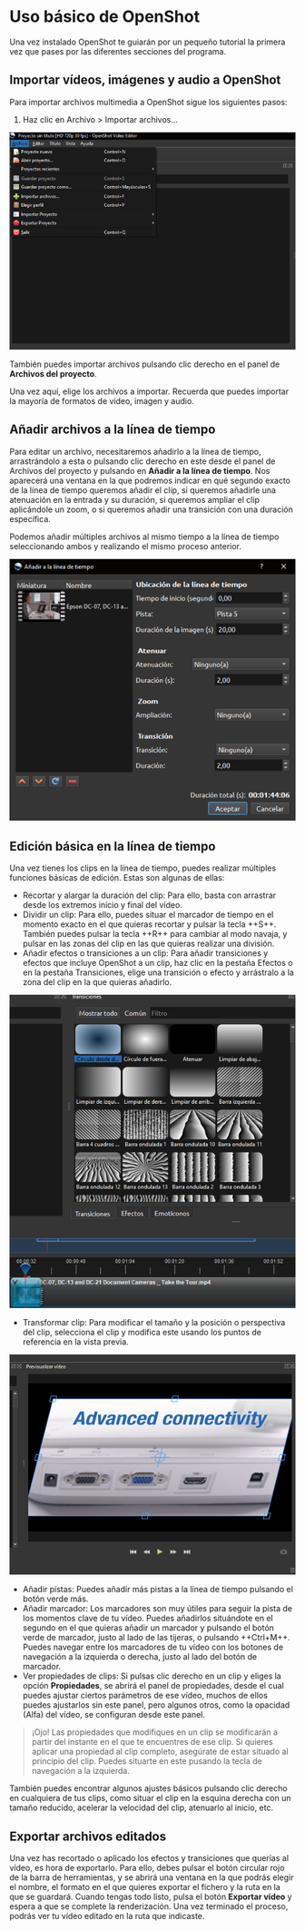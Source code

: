 # Uso básico de OpenShot

Una vez instalado OpenShot te guiarán por un pequeño tutorial la primera vez que pases por las diferentes secciones del programa.

## Importar vídeos, imágenes y audio a OpenShot

Para importar archivos multimedia a OpenShot sigue los siguientes pasos:

1. Haz clic en Archivo > Importar archivos...

![Importar archivos a OpenShot](./images/import_files.png)

También puedes importar archivos pulsando clic derecho en el panel de **Archivos del proyecto**.

Una vez aquí, elige los archivos a importar. Recuerda que puedes importar la mayoría de formatos de vídeo, imagen y audio.


## Añadir archivos a la línea de tiempo

Para editar un archivo, necesitaremos añadirlo a la línea de tiempo, arrastrándolo a esta o pulsando clic derecho en este desde el panel de Archivos del proyecto y pulsando en **Añadir a la línea de tiempo**. Nos aparecerá una ventana en la que podremos indicar en qué segundo exacto de la línea de tiempo queremos añadir el clip, si queremos añadirle una atenuación en la entrada y su duración, si queremos ampliar el clip aplicándole un zoom, o si queremos añadir una transición con una duración específica.

Podemos añadir múltiples archivos al mismo tiempo a la línea de tiempo seleccionando ambos y realizando el mismo proceso anterior.

![Añadir archivos a la línea de tiempo](./images/add_to_timeline.png)

## Edición básica en la línea de tiempo

Una vez tienes los clips en la línea de tiempo, puedes realizar múltiples funciones básicas de edición. Estas son algunas de ellas:

- Recortar y alargar la duración del clip: Para ello, basta con arrastrar desde los extremos inicio y final del vídeo.
- Dividir un clip: Para ello, puedes situar el marcador de tiempo en el momento exacto en el que quieras recortar y pulsar la tecla ++S++. También puedes pulsar la tecla ++R++ para cambiar al modo navaja, y pulsar en las zonas del clip en las que quieras realizar una división.
- Añadir efectos o transiciones a un clip: Para añadir transiciones y efectos que incluye OpenShot a un clip, haz clic en la pestaña Efectos o en la pestaña Transiciones, elige una transición o efecto y arrástralo a la zona del clip en la que quieras añadirlo.

![Añadir transiciones o efectos a clips](./images/add_transition.png)

- Transformar clip: Para modificar el tamaño y la posición o perspectiva del clip, selecciona el clip y modifica este usando los puntos de referencia en la vista previa.

![Transformar clip en la previsualización](./images/preview_video.png)


- Añadir pistas: Puedes añadir más pistas a la línea de tiempo pulsando el botón verde más.
- Añadir marcador: Los marcadores son muy útiles para seguir la pista de los momentos clave de tu vídeo. Puedes añadirlos situándote en el segundo en el que quieras añadir un marcador y pulsando el botón verde de marcador, justo al lado de las tijeras, o pulsando ++Ctrl+M++. Puedes navegar entre los marcadores de tu vídeo con los botones de navegación a la izquierda o derecha, justo al lado del botón de marcador.
- Ver propiedades de clips: Si pulsas clic derecho en un clip y eliges la opción **Propiedades**, se abrirá el panel de propiedades, desde el cual puedes ajustar ciertos parámetros de ese vídeo, muchos de ellos puedes ajustarlos sin este panel, pero algunos otros, como la opacidad (Alfa) del vídeo, se configuran desde este panel.

> ¡Ojo! Las propiedades que modifiques en un clip se modificarán a partir del instante en el que te encuentres de ese clip. Si quieres aplicar una propiedad al clip completo, asegúrate de estar situado al principio del clip. Puedes situarte en este pusando la tecla de navegación a la izquierda.

También puedes encontrar algunos ajustes básicos pulsando clic derecho en cualquiera de tus clips, como situar el clip en la esquina derecha con un tamaño reducido, acelerar la velocidad del clip, atenuarlo al inicio, etc.

## Exportar archivos editados

Una vez has recortado o aplicado los efectos y transiciones que querías al vídeo, es hora de exportarlo. Para ello, debes pulsar el botón circular rojo de la barra de herramientas, y se abrirá una ventana en la que podrás elegir el nombre, el formato en el que quieres exportar el fichero y la ruta en la que se guardará. Cuando tengas todo listo, pulsa el botón **Exportar vídeo** y espera a que se complete la renderización. Una vez terminado el proceso, podrás ver tu vídeo editado en la ruta que indicaste.